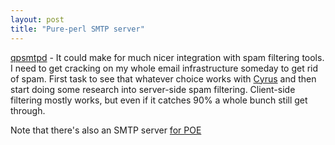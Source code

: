 ```yaml
---
layout: post
title: "Pure-perl SMTP server"
---
```




<a href="http://develooper.com/code/qpsmtpd/">qpsmtpd</a> - It could make for much nicer integration with spam filtering tools. I need to get cracking on my whole email infrastructure someday to get rid of spam. First task to see that whatever choice works with <a href="http://asg.web.cmu.edu/cyrus/">Cyrus</a> and then start doing some research into server-side spam filtering. Client-side filtering mostly works, but even if it catches 90% a whole bunch still get through.

<p>Note that there's also an SMTP server <a href="http://search.cpan.org/author/CWEST/POE-Component-SMTP-1.5/lib/POE/Component/Server/SMTP.pm">for POE</a></p>


